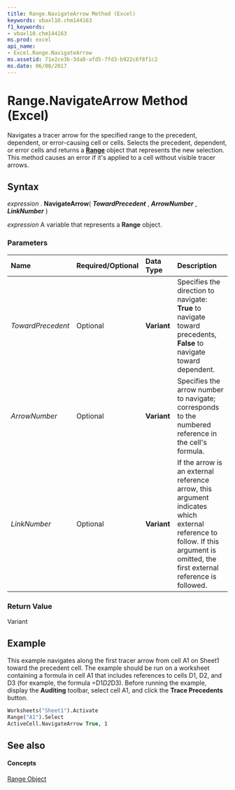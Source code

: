 ```yaml
---
title: Range.NavigateArrow Method (Excel)
keywords: vbaxl10.chm144163
f1_keywords:
- vbaxl10.chm144163
ms.prod: excel
api_name:
- Excel.Range.NavigateArrow
ms.assetid: 71e2ce3b-3da8-afd5-7fd3-b922c6f8f1c2
ms.date: 06/08/2017
---
```



# Range.NavigateArrow Method (Excel)

Navigates a tracer arrow for the specified range to the precedent, dependent, or error-causing cell or cells. Selects the precedent, dependent, or error cells and returns a  **[Range](Excel.Range(objec).md)** object that represents the new selection. This method causes an error if it's applied to a cell without visible tracer arrows.


## Syntax

 _expression_ . **NavigateArrow**( **_TowardPrecedent_** , **_ArrowNumber_** , **_LinkNumber_** )

 _expression_ A variable that represents a **Range** object.


### Parameters



|**Name**|**Required/Optional**|**Data Type**|**Description**|
|:-----|:-----|:-----|:-----|
| _TowardPrecedent_|Optional| **Variant**|Specifies the direction to navigate:  **True** to navigate toward precedents, **False** to navigate toward dependent.|
| _ArrowNumber_|Optional| **Variant**|Specifies the arrow number to navigate; corresponds to the numbered reference in the cell's formula.|
| _LinkNumber_|Optional| **Variant**|If the arrow is an external reference arrow, this argument indicates which external reference to follow. If this argument is omitted, the first external reference is followed.|

### Return Value

Variant


## Example

This example navigates along the first tracer arrow from cell A1 on Sheet1 toward the precedent cell. The example should be run on a worksheet containing a formula in cell A1 that includes references to cells D1, D2, and D3 (for example, the formula =D1*D2*D3). Before running the example, display the  **Auditing** toolbar, select cell A1, and click the **Trace Precedents** button.


```vb
Worksheets("Sheet1").Activate 
Range("A1").Select 
ActiveCell.NavigateArrow True, 1
```


## See also


#### Concepts


[Range Object](Excel.Range(objec).md)

